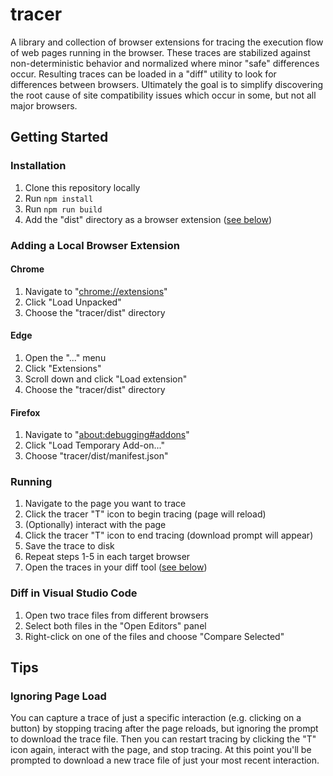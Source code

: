 # tracer

A library and collection of browser extensions for tracing the execution flow
of web pages running in the browser. These traces are stabilized against
non-deterministic behavior and normalized where minor "safe" differences occur.
Resulting traces can be loaded in a "diff" utility to look for differences
between browsers. Ultimately the goal is to simplify discovering the root cause
of site compatibility issues which occur in some, but not all major browsers.

## Getting Started

### Installation
1. Clone this repository locally
2. Run `npm install`
3. Run `npm run build`
4. Add the "dist" directory as a browser extension ([see below](#adding-a-local-browser-extension))

### Adding a Local Browser Extension

#### Chrome

1. Navigate to "[chrome://extensions](chrome://extensions)"
2. Click "Load Unpacked"
3. Choose the "tracer/dist" directory

#### Edge

1. Open the "..." menu
2. Click "Extensions"
3. Scroll down and click "Load extension"
4. Choose the "tracer/dist" directory

#### Firefox

1. Navigate to "[about:debugging#addons](about:debugging#addons)"
2. Click "Load Temporary Add-on..."
3. Choose "tracer/dist/manifest.json"

### Running

1. Navigate to the page you want to trace
2. Click the tracer "T" icon to begin tracing (page will reload)
3. (Optionally) interact with the page
4. Click the tracer "T" icon to end tracing (download prompt will appear)
5. Save the trace to disk
6. Repeat steps 1-5 in each target browser
7. Open the traces in your diff tool ([see below](#diff-in-visual-studio-code))

### Diff in Visual Studio Code

1. Open two trace files from different browsers
2. Select both files in the "Open Editors" panel
3. Right-click on one of the files and choose "Compare Selected"

## Tips

### Ignoring Page Load

You can capture a trace of just a specific interaction (e.g. clicking on a 
button) by stopping tracing after the page reloads, but ignoring the prompt to
download the trace file. Then you can restart tracing by clicking the "T" icon
again, interact with the page, and stop tracing. At this point you'll be
prompted to download a new trace file of just your most recent interaction.
